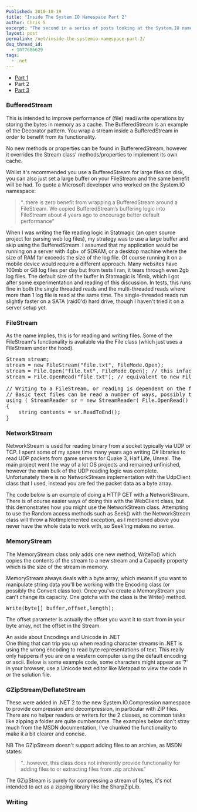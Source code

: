 ```yaml
---
Published: 2010-10-19
title: "Inside The System.IO Namespace Part 2"
author: Chris S
excerpt: "The second in a series of posts looking at the System.IO namespace."
layout: post
permalink: /net/inside-the-systemio-namespace-part-2/
dsq_thread_id:
  - 1077686629
tags:
  - .net
---
```

  * [Part 1][1]
  * Part 2
  * [Part 3][2]

### BufferedStream

This is intended to improve performance of (file) read/write operations by storing the bytes in memory as a cache. The BufferedStream is an example of the Decorator pattern. You wrap a stream inside a BufferedStream in order to benefit from its functionality.

<!--more-->

No new methods or properties can be found in BuffereredStream, however it overrides the Stream class' methods/properties to implement its own cache.

Whilst it's recommended you use a BufferedStream for large files on disk, you can also just set a large buffer on your FileStream and the same benefit will be had. To quote a Microsoft developer who worked on the System.IO namespace:

> &#8220;..there is zero benefit from wrapping a BufferedStream around a FileStream. We copied BufferedStream’s buffering logic into FileStream about 4 years ago to encourage better default performance&#8221; 

When I was writing the file reading logic in Statmagic (an open source project for parsing web log files), my strategy was to use a large buffer and skip using the BufferedStream. I assumed that my application would be running on a server with 4gb+ of SDRAM, or a desktop machine where the size of RAM far exceeds the size of the log file. Of course running it on a mobile device would require a different approach. Many websites have 100mb or GB log files per day but from tests I ran, it tears through even 2gb log files. The default size of the buffer in Statmagic is 16mb, which I got after some experimentation and reading of this discussion. In tests, this runs fine in both the single threaded reads and the multi-threaded reads where more than 1 log file is read at the same time. The single-threaded reads run slightly faster on a SATA (raid0'd) hard drive, though I haven't tried it on a server setup yet.

### FileStream

As the name implies, this is for reading and writing files. Some of the FileStream's functionality is available via the File class (which just uses a FileStream under the hood).

<pre>Stream stream;
stream = new FileStream("file.txt", FileMode.Open);
stream = File.Open("file.txt", FileMode.Open); // this infact simply uses the line above with either FileAccess.Write or FileAccess.ReadWrite,
stream = File.OpenRead("file.txt"); // equivalent to new FileStream(path, FileMode.Open, FileAccess.Read, FileShare.Read);

// Writing to a FileStream, or reading is dependent on the file type being read.
// Basic text files can be read a number of ways, possibly the easiest is
using ( StreamReader sr = new StreamReader( File.OpenRead() )
{
	string contents = sr.ReadToEnd();
}
</pre>

### NetworkStream

NetworkStream is used for reading binary from a socket typically via UDP or TCP. I spent some of my spare time many years ago writing C# libraries to read UDP packets from game servers for Quake 3, Half Life, Unreal. The main project went the way of a lot OS projects and remained unfinished, however the main bulk of the UDP reading logic was complete. Unfortunately there is no NetworkStream implementation with the UdpClient class that I used, instead you are fed the packet data as a byte array.

The code below is an example of doing a HTTP GET with a NetworkStream. There is of course easier ways of doing this with the WebClient class, but this demonstrates how you might use the NetworkStream class. Attempting to use the Random access methods such as Seek() with the NetworkStream class will throw a NotImplemented exception, as I mentioned above you never have the whole data to work with, so Seek'ing makes no sense.

<script src="https://gist.github.com/yetanotherchris/4964062.js"></script>

### MemoryStream

The MemoryStream class only adds one new method, WriteTo() which copies the contents of the stream to a new stream and a Capacity property which is the size of the stream in memory.

MemoryStream always deals with a byte array, which means if you want to manipulate string data you'll be working with the Encoding class (or possibly the Convert class too). Once you've create a MemoryStream you can't change its capacity. One gotcha with the class is the Write() method.

<pre>Write(byte[] buffer,offset,length);
</pre>

The offset parameter is actually the offset you want it to start from in your byte array, not the offset in the Stream.

An aside about Encodings and Unicode in .NET  
One thing that can trip you up when reading character streams in .NET is using the wrong encoding to read byte representations of text. This really only happens if you are on a western computer using the default encoding or ascii. Below is some example code, some characters might appear as &#8216;?' in your browser, use a Unicode text editor like Metapad to view the code in or the solution file.

<script src="https://gist.github.com/yetanotherchris/4964045.js"></script>

### GZipStream/DeflateStream

These were added in .NET 2 to the new System.IO.Compression namespace to provide compression and decompression, in particular with ZIP files. There are no helper readers or writers for the 2 classes, so common tasks like zipping a folder are quite cumbersome. The examples below don't stray much from the MSDN documentation, I've chunked the functionality to make it a bit clearer and concise.

NB The GZipStream doesn't support adding files to an archive, as MSDN states: 

> &#8220;&#8230;however, this class does not inherently provide functionality for adding files to or extracting files from .zip archives&#8221; 

The GZipStream is purely for compressing a stream of bytes, it's not intended to act as a zipping library like the SharpZipLib. 

### Writing

<script src="https://gist.github.com/yetanotherchris/4964019.js"></script>

 [1]: /net/inside-the-systemio-namespace-part-1
 [2]: /net/inside-the-systemio-namespace-part-3